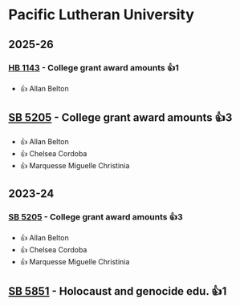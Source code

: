 # Pacific Lutheran University
## 2025-26

### [HB 1143](/bill/2025-26/hb/1143/) - College grant award amounts 👍1  
* 👍 Allan Belton

## [SB 5205](/bill/2025-26/sb/5205/) - College grant award amounts 👍3  
* 👍 Allan Belton
* 👍 Chelsea Cordoba
* 👍 Marquesse Miguelle Christinia

## 2023-24

### [SB 5205](/bill/2023-24/sb/5205/) - College grant award amounts 👍3  
* 👍 Allan Belton
* 👍 Chelsea Cordoba
* 👍 Marquesse Miguelle Christinia

## [SB 5851](/bill/2023-24/sb/5851/) - Holocaust and genocide edu. 👍1  
